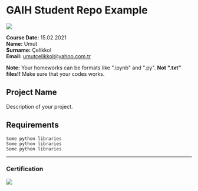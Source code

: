 # GAIH Student Repo Example
![](img/logo.png)

**Course Date:** 15.02.2021  
**Name:** Umut  
**Surname:** Çelikkol  
**Email:** umutcelikkol@yahoo.com.tr

**Note:** Your homeworks can be formats like ".ipynb" and ".py". **Not ".txt" files!!** Make sure that your codes works.  

## Project Name
Description of your project.

## Requirements
```
Some python libraries
Some python libraries
Some python libraries
```
---

### Certification
![](img/certificate_ex.png)

